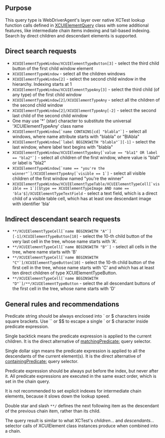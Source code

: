 ## Purpose

This query type is WebDriverAgent's layer over native XCTest lookup function calls defined in [XCUIElementQuery](https://developer.apple.com/documentation/xctest/xcuielementquery?language=objc) class with some additional features, like intermediate chain items indexing and tail-based indexing. Search by direct children and descendant elements is supported. 

## Direct search requests

* ```XCUIElementTypeWindow/XCUIElementTypeButton[3]``` - select the third child button of the first child window element
* ```XCUIElementTypeWindow``` - select all the children windows
* ```XCUIElementTypeWindow[2]``` - select the second child window in the hierarchy. Indexing starts at 1
* ```XCUIElementTypeWindow/XCUIElementTypeAny[3]``` - select the third child (of any type) of the first child window
* ```XCUIElementTypeWindow[2]/XCUIElementTypeAny``` - select all the children of the second child window
* ```XCUIElementTypeWindow[2]/XCUIElementTypeAny[-2]``` - select the second last child of the second child window
* One may use '*' (star) character to substitute the universal 'XCUIElementTypeAny' class name
* ```XCUIElementTypeWindow[`name CONTAINS[cd] "blabla"`]``` - select all windows, where name attribute starts with "blabla" or "BlAbla"
* ```XCUIElementTypeWindow[`label BEGINSWITH "blabla"`][-1]``` - select the last window, where label text begins with "blabla"
* ```XCUIElementTypeWindow/XCUIElementTypeAny[`value == "bla1" OR label == "bla2"`]``` - select all children of the first window, where value is "bla1" or label is "bla2"
* ```XCUIElementTypeWindow[`name == "you're the winner"`]/XCUIElementTypeAny[`visible == 1`]``` - select all visible children of the first window named "you're the winner"
* ```XCUIElementTypeWindow/XCUIElementTypeTable/XCUIElementTypeCell[`visible == 1`][$type == XCUIElementTypeImage AND name == 'bla'$]/XCUIElementTypeTextField``` - select a text field, which is a direct child of a visible table cell, which has at least one descendant image with identifier 'bla'

## Indirect descendant search requests

* ```**/XCUIElementTypeCell[`name BEGINSWITH "A"`][-1]/XCUIElementTypeButton[10]``` - select the 10-th child button of the very last cell in the tree, whose name starts with 'A'.
* ```**/XCUIElementTypeCell[`name BEGINSWITH "B"`]``` - select all cells in the tree, where name starts with 'B'
* ```**/XCUIElementTypeCell[`name BEGINSWITH "C"`]/XCUIElementTypeButton[10]``` - select the 10-th child button of the first cell in the tree, whose name starts with 'C' and which has at least ten direct children of type XCUIElementTypeButton.
* ```**/XCUIElementTypeCell[`name BEGINSWITH "D"`]/**/XCUIElementTypeButton``` - select the all descendant buttons of the first cell in the tree, whose name starts with 'D'

## General rules and recommendations

Predicate string should be always enclosed into \` or $ characters inside square brackets. Use \`\` or $$ to escape a single \` or $ character inside predicate expression.

Single backtick means the predicate expression is applied to the current children. It is the direct alternative of [matchingPredicate:](https://developer.apple.com/documentation/xctest/xcuielementquery/1500471-matchingpredicate?language=objc) query selector.

Single dollar sign means the predicate expression is applied to all the descendants of the current element(s). It is the direct alternative of [containingPredicate:](https://developer.apple.com/documentation/xctest/xcuielementquery/1500956-containingpredicate?language=objc) query selector.

Predicate expression should be always put before the index, but never after it. All predicate expressions are executed in the same exact order, which is set in the chain query.

It is not recommended to set explicit indexes for intermediate chain elements, because it slows down the lookup speed.

Double star and slash `**/` defines the next following item as the descendant of the previous chain item, rather than its child.

The query result is similar to what XCTest's _children..._ and _descendants..._ selector calls of XCUIElement class instances produce when combined into a chain.